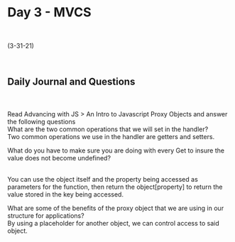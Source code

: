 # Day 3 - MVCS
<br>
  
 (3-31-21)

<br>

## Daily Journal and Questions
<br>
<br>
Read Advancing with JS > An Intro to Javascript Proxy Objects and answer the following questions
<br>
What are the two common operations that we will set in the handler?
<br>
Two common operations we use in the handler are getters and setters.
<br>


What do you have to make sure you are doing with every Get to insure the value does not become undefined?

<br>
You can use the object itself and the property being accessed as parameters for the function, then return the object[property] to return the value stored in the key being accessed.
<br>

What are some of the benefits of the proxy object that we are using in our structure for applications?
<br>
By using a placeholder for another object, we can control access to said object.
<br>
